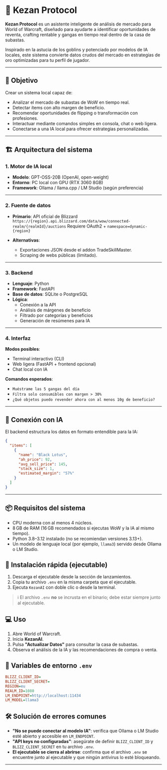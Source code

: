 # 🧠 Kezan Protocol

**Kezan Protocol** es un asistente inteligente de análisis de mercado para World of Warcraft, diseñado para ayudarte a identificar oportunidades de reventa, crafting rentable y gangas en tiempo real dentro de la casa de subastas.

Inspirado en la astucia de los goblins y potenciado por modelos de IA locales, este sistema convierte datos crudos del mercado en estrategias de oro optimizadas para tu perfil de jugador.

---

## 📌 Objetivo

Crear un sistema local capaz de:

- Analizar el mercado de subastas de WoW en tiempo real.
- Detectar ítems con alto margen de beneficio.
- Recomendar oportunidades de flipping o transformación con profesiones.
- Interactuar mediante comandos simples en consola, chat o web ligera.
- Conectarse a una IA local para ofrecer estrategias personalizadas.

---

## 🏗️ Arquitectura del sistema

### 1. Motor de IA local

- **Modelo**: GPT-OSS-20B (OpenAI, open-weight)
- **Entorno**: PC local con GPU (RTX 3060 8GB)
- **Framework**: Ollama / llama.cpp / LM Studio (según preferencia)

---

### 2. Fuente de datos

- **Primario**: API oficial de Blizzard
  `https://{region}.api.blizzard.com/data/wow/connected-realm/{realmId}/auctions`
  Requiere OAuth2 + `namespace=dynamic-{region}`

- **Alternativas**:
  - Exportaciones JSON desde el addon TradeSkillMaster.
  - Scraping de webs públicas (limitado).

---

### 3. Backend

- **Lenguaje**: Python
- **Framework**: FastAPI
- **Base de datos**: SQLite o PostgreSQL
- **Lógica**:
  - Conexión a la API
  - Análisis de márgenes de beneficio
  - Filtrado por categorías y beneficios
  - Generación de resúmenes para IA

---

### 4. Interfaz

**Modos posibles**:

- Terminal interactivo (CLI)
- Web ligera (FastAPI + frontend opcional)
- Chat local con IA

**Comandos esperados**:

- `Muéstrame las 5 gangas del día`
- `Filtra solo consumibles con margen > 30%`
- `¿Qué objetos puedo revender ahora con al menos 10g de beneficio?`

---

## 🧠 Conexión con IA

El backend estructura los datos en formato entendible para la IA:

```json
{
  "items": [
    {
      "name": "Black Lotus",
      "ah_price": 92,
      "avg_sell_price": 145,
      "stack_size": 1,
      "estimated_margin": "57%"
    }
  ]
}
```

---

## 📦 Requisitos del sistema

- CPU moderna con al menos 4 núcleos.
- 8 GB de RAM (16 GB recomendados si ejecutas WoW y la IA al mismo tiempo).
- Python 3.8–3.12 instalado (no se recomiendan versiones 3.13+).
- Un modelo de lenguaje local (por ejemplo, `llama3`) servido desde Ollama o LM Studio.

## 🚀 Instalación rápida (ejecutable)

1. Descarga el ejecutable desde la sección de lanzamientos.
2. Copia tu archivo `.env` en la misma carpeta que el ejecutable.
3. Ejecuta `KezanAI` con doble clic o desde la terminal.

> ℹ️ El archivo `.env` **no** se incrusta en el binario; debe estar siempre junto al ejecutable.

## 💻 Uso

1. Abre World of Warcraft.
2. Inicia **KezanAI**.
3. Pulsa **"Actualizar Datos"** para consultar la casa de subastas.
4. Observa el análisis de la IA y las recomendaciones de compra o venta.

## 🔧 Variables de entorno `.env`

```ini
BLIZZ_CLIENT_ID=
BLIZZ_CLIENT_SECRET=
REGION=eu
REALM_ID=1080
LM_ENDPOINT=http://localhost:11434
LM_MODEL=llama3
```

## 🛠️ Solución de errores comunes

- **"No se puede conectar al modelo IA"**: verifica que Ollama o LM Studio esté abierto y accesible en `LM_ENDPOINT`.
- **"API keys no configuradas"**: asegúrate de definir `BLIZZ_CLIENT_ID` y `BLIZZ_CLIENT_SECRET` en tu archivo `.env`.
- **El ejecutable se cierra al abrirse**: confirma que el archivo `.env` se encuentre junto al ejecutable y que ningún antivirus lo esté bloqueando.

---
